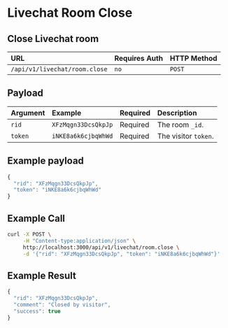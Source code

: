 # Livechat Room Close

## Close Livechat room

| URL | Requires Auth | HTTP Method |
| :--- | :--- | :--- |
| `/api/v1/livechat/room.close` | `no` | `POST` |

## Payload

| Argument | Example | Required | Description |
| :--- | :--- | :--- | :--- |
| `rid` | `XFzMqgn33DcsQkpJp` | Required | The room `_id`. |
| `token` | `iNKE8a6k6cjbqWhWd` | Required | The visitor `token`. |

## Example payload

```javascript
{
  "rid": "XFzMqgn33DcsQkpJp",
  "token": "iNKE8a6k6cjbqWhWd"
}
```

## Example Call

```bash
curl -X POST \
     -H "Content-type:application/json" \
     http://localhost:3000/api/v1/livechat/room.close \
     -d '{"rid": "XFzMqgn33DcsQkpJp", "token": "iNKE8a6k6cjbqWhWd"}'
```

## Example Result

```javascript
{
  "rid": "XFzMqgn33DcsQkpJp",
  "comment": "Closed by visitor",
  "success": true
}
```

